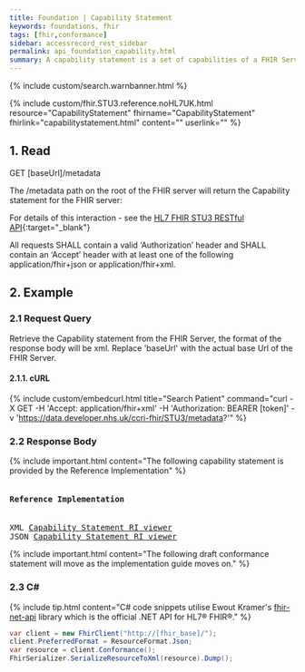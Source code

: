 ```yaml
---
title: Foundation | Capability Statement
keywords: foundations, fhir
tags: [fhir,conformance]
sidebar: accessrecord_rest_sidebar
permalink: api_foundation_capability.html
summary: A capability statement is a set of capabilities of a FHIR Server that may be used as a statement of actual server functionality or a statement of required or desired server implementation.
---
```


{% include custom/search.warnbanner.html %}

<!-- include custom/fhir.reference.html resource="" page="" fhirname="Capability Statement"  fhirlink="capabilitystatement.html" content="-" userlink="-" -->

{% include custom/fhir.STU3.reference.noHL7UK.html resource="CapabilityStatement"  fhirname="CapabilityStatement" fhirlink="capabilitystatement.html" content="" userlink="" %}


## 1. Read ##

<div markdown="span" class="alert alert-success" role="alert">
GET [baseUrl]/metadata</div>

The /metadata path on the root of the FHIR server will return the Capability statement for the FHIR server:

<!--
Alternatively, a HTTP OPTIONS request against the root of the FHIR server will also return the capability profile:

<div markdown="span" class="alert alert-success" role="alert">
OPTIONS [baseUrl]/</div>
-->

For details of this interaction - see the [HL7 FHIR STU3 RESTful API](https://www.hl7.org/fhir/STU3/http.html#capabilities){:target="_blank"}


<!--For details of this interaction - see the [HL7 FHIR STU3 RESTful API](http.html#capabilities){:target="_blank"}-->


All requests SHALL contain a valid ‘Authorization’ header and SHALL contain an ‘Accept’ header with at least one of the following application/fhir+json or application/fhir+xml.

## 2. Example ##

### 2.1 Request Query ###

Retrieve the Capability statement from the FHIR Server, the format of the response body will be xml. Replace 'baseUrl' with the actual base Url of the FHIR Server.

#### 2.1.1. cURL ####

{% include custom/embedcurl.html title="Search Patient" command="curl -X GET -H 'Accept: application/fhir+xml' -H 'Authorization: BEARER [token]' -v 'https://data.developer.nhs.uk/ccri-fhir/STU3/metadata?'" %}

### 2.2 Response Body ###

{% include important.html content="The following capability statement is provided by the Reference Implementation" %}

<div class="language-http highlighter-rouge">
<pre class="highlight">
<h4>Reference Implementation</h4>
XML <a target="_blank" href="https://data.developer.nhs.uk/ccri/conformance?serverId=home&pretty=false&encoding=xml">Capability Statement RI viewer</a>
JSON <a target="_blank" href="https://data.developer.nhs.uk/ccri/conformance?serverId=home&pretty=false&encoding=json">Capability Statement RI viewer</a>
</pre>
</div>

{% include important.html content="The following draft conformance statement will move as the implementation guide moves on." %}


### 2.3 C# ###

{% include tip.html content="C# code snippets utilise Ewout Kramer's [fhir-net-api](https://github.com/ewoutkramer/fhir-net-api) library which is the official .NET API for HL7&reg; FHIR&reg;." %}

```csharp
var client = new FhirClient("http://[fhir_base]/");
client.PreferredFormat = ResourceFormat.Json;
var resource = client.Conformance();
FhirSerializer.SerializeResourceToXml(resource).Dump();
```
